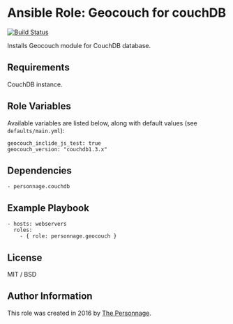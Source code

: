# Ansible Role: Geocouch for couchDB

[![Build Status](https://travis-ci.org/personnage/ansible-role-geocouch.svg?branch=master)](https://travis-ci.org/personnage/ansible-role-geocouch)

Installs Geocouch module for CouchDB database.

## Requirements

CouchDB instance.

## Role Variables

Available variables are listed below, along with default values (see `defaults/main.yml`):

    geocouch_inclide_js_test: true
    geocouch_version: "couchdb1.3.x"

## Dependencies

    - personnage.couchdb

## Example Playbook

    - hosts: webservers
      roles:
        - { role: personnage.geocouch }

## License

MIT / BSD

## Author Information

This role was created in 2016 by [The Personnage](https://github.com/personnage).
